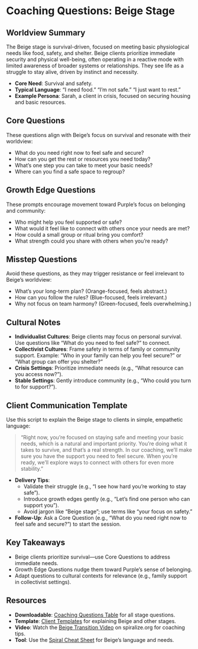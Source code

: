 # Coaching Questions: Beige Stage

## Worldview Summary

The Beige stage is survival-driven, focused on meeting basic physiological needs like food, safety, and shelter. Beige clients prioritize immediate security and physical well-being, often operating in a reactive mode with limited awareness of broader systems or relationships. They see life as a struggle to stay alive, driven by instinct and necessity.

- **Core Need**: Survival and safety.
- **Typical Language**: “I need food.” “I’m not safe.” “I just want to rest.”
- **Example Persona**: Sarah, a client in crisis, focused on securing housing and basic resources.

## Core Questions

These questions align with Beige’s focus on survival and resonate with their worldview:

- What do you need right now to feel safe and secure?
- How can you get the rest or resources you need today?
- What’s one step you can take to meet your basic needs?
- Where can you find a safe space to regroup?

## Growth Edge Questions

These prompts encourage movement toward Purple’s focus on belonging and community:

- Who might help you feel supported or safe?
- What would it feel like to connect with others once your needs are met?
- How could a small group or ritual bring you comfort?
- What strength could you share with others when you’re ready?

## Misstep Questions

Avoid these questions, as they may trigger resistance or feel irrelevant to Beige’s worldview:

- What’s your long-term plan? (Orange-focused, feels abstract.)
- How can you follow the rules? (Blue-focused, feels irrelevant.)
- Why not focus on team harmony? (Green-focused, feels overwhelming.)

## Cultural Notes

- **Individualist Cultures**: Beige clients may focus on personal survival. Use questions like “What do you need to feel safe?” to connect.
- **Collectivist Cultures**: Frame safety in terms of family or community support. Example: “Who in your family can help you feel secure?” or “What group can offer you shelter?”
- **Crisis Settings**: Prioritize immediate needs (e.g., “What resource can you access now?”).
- **Stable Settings**: Gently introduce community (e.g., “Who could you turn to for support?”).

## Client Communication Template

Use this script to explain the Beige stage to clients in simple, empathetic language:

> “Right now, you’re focused on staying safe and meeting your basic needs, which is a natural and important priority. You’re doing what it takes to survive, and that’s a real strength. In our coaching, we’ll make sure you have the support you need to feel secure. When you’re ready, we’ll explore ways to connect with others for even more stability.”

- **Delivery Tips**:
  - Validate their struggle (e.g., “I see how hard you’re working to stay safe”).
  - Introduce growth edges gently (e.g., “Let’s find one person who can support you”).
  - Avoid jargon like “Beige stage”; use terms like “your focus on safety.”
- **Follow-Up**: Ask a Core Question (e.g., “What do you need right now to feel safe and secure?”) to start the session.

## Key Takeaways

- Beige clients prioritize survival—use Core Questions to address immediate needs.
- Growth Edge Questions nudge them toward Purple’s sense of belonging.
- Adapt questions to cultural contexts for relevance (e.g., family support in collectivist settings).

## Resources

- **Downloadable**: [Coaching Questions Table](#coaching-questions-table) for all stage questions.
- **Template**: [Client Templates](#client-templates) for explaining Beige and other stages.
- **Video**: Watch the [Beige Transition Video](#beige-transition-video) on spiralize.org for coaching tips.
- **Tool**: Use the [Spiral Cheat Sheet](#spiral-cheat-sheet) for Beige’s language and needs.